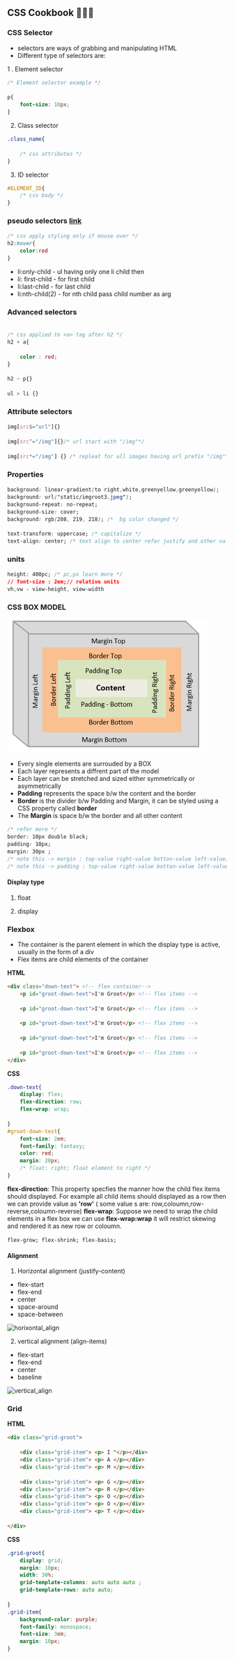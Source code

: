 ## CSS Cookbook 🚀🚀🚀

### CSS Selector

- selectors are ways of grabbing and manipulating HTML
- Different type of selectors are:

1 . Element selector

```css
/* Element selector example */

p{
	font-size: 10px;
}

```

2. Class selector

```css
.class_name{

	/* css attributes */
}
```

3. ID selector

```css
#ELEMENT_ID{
	/* css body */
}
```


### pseudo selectors [link](https://www.w3schools.com/css/css_pseudo_classes.asp)

```css
/* css apply styling only if mouse over */
h2:hover{
	color:red
}

```
- li:only-child - ul having only one li child then 
- li: first-child -  for first child
- li:last-child - for last child
- li:nth-child(2) - for nth child pass child number as arg

### Advanced selectors

```css

/* css applied to <a> tag after h2 */
h2 + a{

	color : red;
}

h2 ~ p{}

ul > li {}
```

### Attribute selectors

```css
img[src$="url"]{}

img[src^="/img"]{}/* url start with "/img"*/

img[src*="/img"] {} /* repleat for all images having url prefix "/img"*/
```

### Properties

```css
background: linear-gradient(to right,white,greenyellow,greenyellow);
background: url("static/imgroot3.jpeg");
background-repeat: no-repeat;
background-size: cover; 
background: rgb(208, 219, 218); /*  bg color changed */

text-transform: uppercase; /* capitalize */
text-align: center; /* text align to center refer justify and other values  */
```
### units

```css
height: 400pc; /* pc,px learn more */
// font-size : 2em;// relative units
vh,vw - view-height, view-width
```

### CSS BOX MODEL 

![box_model](static/css-box-model.png?raw=true "box model in css")

- Every single elements are surrouded by a BOX
- Each layer represents a diffrent part of the model
- Each layer can be stretched and sized either symmetrically or asymmetrically
- __Padding__ represents the space b/w the content and the border
- __Border__ is the divider b/w Padding and Margin, it can be styled using a CSS property called __border__
- The __Margin__ is space b/w the border and all other content


```css
/* refer more */
border: 10px double black;
padding: 10px;
margin: 30px ; 
/* note this -> margin : top-value right-value botton-value left-value; */
/* note this -> padding : top-value right-value botton-value left-value; */
```

#### Display type

1. float

2. display


### Flexbox

- The container is the parent element in which the display type
is active, usually in the form of a div
- Flex items are child elements of the container

__HTML__

```html
<div class="down-text"> <!-- flex container-->
	<p id="groot-down-text">I'm Groot</p> <!-- flex items -->

	<p id="groot-down-text">I'm Groot</p> <!-- flex items -->

	<p id="groot-down-text">I'm Groot</p> <!-- flex items -->

	<p id="groot-down-text">I'm Groot</p> <!-- flex items -->

	<p id="groot-down-text">I'm Groot</p> <!-- flex items -->
</div>
```
__CSS__
```css
.down-text{
	display: flex;
	flex-direction: row;
	flex-wrap: wrap;
	
}
#groot-down-text{
	font-size: 2em;
	font-family: fantasy;
	color: red;
	margin: 20px;
	/* float: right; float element to right */
}
```

__flex-direction__: This property specfies the manner how the child flex items should displayed. For example all child items should displayed as a row then we can provide value as __'row'__ ( some value s are: row,coloumn,row-reverse,coloumn-reverse)
__flex-wrap__: Suppose we need to wrap the child elements in a flex box we can use __flex-wrap:wrap__ it will restrict skewing and rendered it as new row or coloumn.

``` flex-grow; flex-shrink; flex-basis; ```
#### Alignment

1. Horizontal alignment (justify-content)

- flex-start
- flex-end
- center
- space-around
- space-between

![horixontal_align](static/flex-box.png?raw=true "horizontal alignment")

2. vertical alignment (align-items)

- flex-start
- flex-end
- center
- baseline

![vertical_align](static/align-content.png?raw=true "vertical alignment")


### Grid

__HTML__
```html
<div class="grid-groot">
	
	<div class="grid-item"> <p> I "</p></div>
	<div class="grid-item"> <p> A </p></div>
	<div class="grid-item"> <p> M </p></div>

	<div class="grid-item"> <p> G </p></div>
	<div class="grid-item"> <p> R </p></div>
	<div class="grid-item"> <p> O </p></div>
	<div class="grid-item"> <p> O </p></div>
	<div class="grid-item"> <p> T </p></div>

</div>
```
__CSS__

```css
.grid-groot{
	display: grid;
	margin: 10px;
	width: 30%;
	grid-template-columns: auto auto auto ;
	grid-template-rows: auto auto;
	
}
.grid-item{
	background-color: purple;
	font-family: monospace;
	font-size: 3em;
	margin: 10px;
}
```
